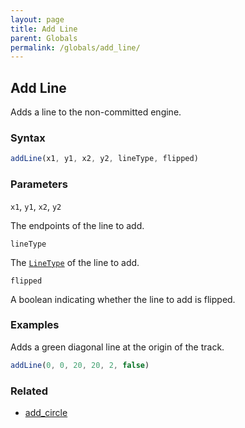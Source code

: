 ```yaml
---
layout: page
title: Add Line
parent: Globals
permalink: /globals/add_line/
---
```


## Add Line

Adds a line to the non-committed engine.

### Syntax

```js
addLine(x1, y1, x2, y2, lineType, flipped)
```

### Parameters

`x1`, `y1`, `x2`, `y2`

The endpoints of the line to add.

`lineType`

The [`LineType`](../External/line_type.js) of the line to add.

`flipped`

A boolean indicating whether the line to add is flipped.

### Examples

Adds a green diagonal line at the origin of the track.

```js
addLine(0, 0, 20, 20, 2, false)
```

### Related

- [add_circle](./add_circle.md)
